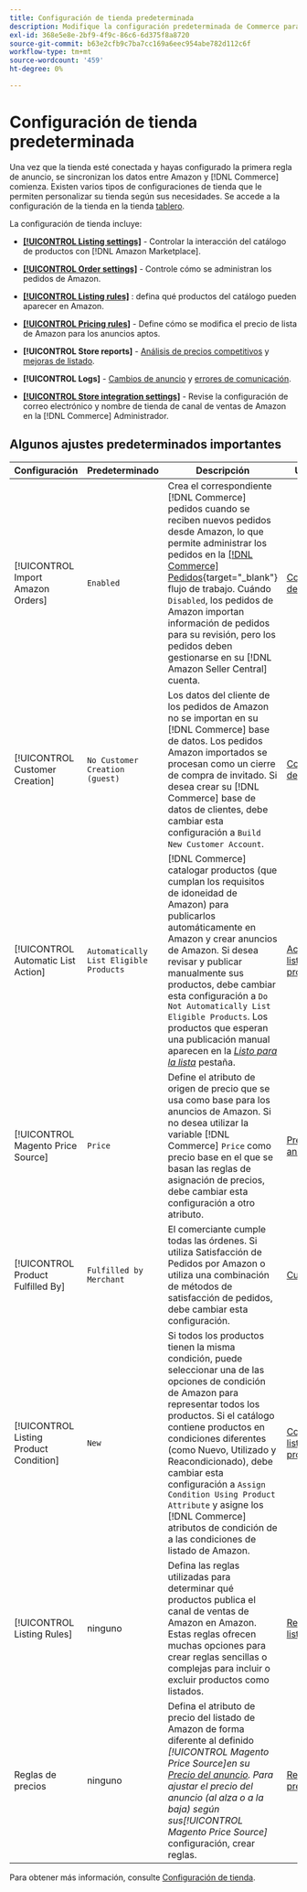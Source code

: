 ```yaml
---
title: Configuración de tienda predeterminada
description: Modifique la configuración predeterminada de Commerce para personalizar la Sales Channel de Amazon para su tienda.
exl-id: 368e5e8e-2bf9-4f9c-86c6-6d375f8a8720
source-git-commit: b63e2cfb9c7ba7cc169a6eec954abe782d112c6f
workflow-type: tm+mt
source-wordcount: '459'
ht-degree: 0%

---
```


# Configuración de tienda predeterminada

Una vez que la tienda esté conectada y hayas configurado la primera regla de anuncio, se sincronizan los datos entre Amazon y [!DNL Commerce] comienza. Existen varios tipos de configuraciones de tienda que le permiten personalizar su tienda según sus necesidades. Se accede a la configuración de la tienda en la tienda [tablero](./amazon-store-dashboard.md).

La configuración de tienda incluye:

- [**[!UICONTROL Listing settings]**](./listing-settings.md) - Controlar la interacción del catálogo de productos con [!DNL Amazon Marketplace].

- [**[!UICONTROL Order settings]**](./order-settings.md) - Controle cómo se administran los pedidos de Amazon.

- [**[!UICONTROL Listing rules]**](./listing-rules.md) : defina qué productos del catálogo pueden aparecer en Amazon.

- [**[!UICONTROL Pricing rules]**](./pricing-products.md) - Define cómo se modifica el precio de lista de Amazon para los anuncios aptos.

- **[!UICONTROL Store reports]** - [Análisis de precios competitivos](./competitive-price-analysis.md) y [mejoras de listado](./listing-improvements.md).

- **[!UICONTROL Logs]** - [Cambios de anuncio](./listing-changes-log.md) y [errores de comunicación](./communication-errors-log.md).

- [**[!UICONTROL Store integration settings]**](./store-integration-settings.md) - Revise la configuración de correo electrónico y nombre de tienda de canal de ventas de Amazon en la [!DNL Commerce] Administrador.

## Algunos ajustes predeterminados importantes

| Configuración | Predeterminado | Descripción | Ubicación |
|--- |--- |--- |--- |
| [!UICONTROL Import Amazon Orders] | `Enabled` | Crea el correspondiente [!DNL Commerce] pedidos cuando se reciben nuevos pedidos desde Amazon, lo que permite administrar los pedidos en la [[!DNL Commerce] Pedidos](https://docs.magento.com/user-guide/sales/orders.html){target="_blank"} flujo de trabajo. Cuándo `Disabled`, los pedidos de Amazon importan información de pedidos para su revisión, pero los pedidos deben gestionarse en su [!DNL Amazon Seller Central] cuenta. | [Configuración de pedidos](./order-settings.md) |
| [!UICONTROL Customer Creation] | `No Customer Creation (guest)` | Los datos del cliente de los pedidos de Amazon no se importan en su [!DNL Commerce] base de datos. Los pedidos Amazon importados se procesan como un cierre de compra de invitado. Si desea crear su [!DNL Commerce] base de datos de clientes, debe cambiar esta configuración a `Build New Customer Account`. | [Configuración de pedidos](./order-settings.md) |
| [!UICONTROL Automatic List Action] | `Automatically List Eligible Products` | [!DNL Commerce] catalogar productos (que cumplan los requisitos de idoneidad de Amazon) para publicarlos automáticamente en Amazon y crear anuncios de Amazon. Si desea revisar y publicar manualmente sus productos, debe cambiar esta configuración a `Do Not Automatically List Eligible Products`. Los productos que esperan una publicación manual aparecen en la [_Listo para la lista_](./ready-to-list.md) pestaña. | [Acciones de lista de productos](./product-listing-actions.md) |
| [!UICONTROL Magento Price Source] | `Price` | Define el atributo de origen de precio que se usa como base para los anuncios de Amazon. Si no desea utilizar la variable [!DNL Commerce] `Price` como precio base en el que se basan las reglas de asignación de precios, debe cambiar esta configuración a otro atributo. | [Precio del anuncio](./listing-price.md) |
| [!UICONTROL Product Fulfilled By] | `Fulfilled by Merchant` | El comerciante cumple todas las órdenes. Si utiliza Satisfacción de Pedidos por Amazon o utiliza una combinación de métodos de satisfacción de pedidos, debe cambiar esta configuración. | [Cumplido por](./listing-price.md) |
| [!UICONTROL Listing Product Condition] | `New` | Si todos los productos tienen la misma condición, puede seleccionar una de las opciones de condición de Amazon para representar todos los productos. Si el catálogo contiene productos en condiciones diferentes (como Nuevo, Utilizado y Reacondicionado), debe cambiar esta configuración a `Assign Condition Using Product Attribute` y asigne los [!DNL Commerce] atributos de condición de a las condiciones de listado de Amazon. | [Condición de lista de productos](./product-listing-condition.md) |
| [!UICONTROL Listing Rules] | ninguno | Defina las reglas utilizadas para determinar qué productos publica el canal de ventas de Amazon en Amazon. Estas reglas ofrecen muchas opciones para crear reglas sencillas o complejas para incluir o excluir productos como listados. | [Reglas de listado](./listing-rules.md) |
| Reglas de precios | ninguno | Defina el atributo de precio del listado de Amazon de forma diferente al definido _[!UICONTROL Magento Price Source]_en su [Precio del anuncio](./listing-price.md). Para ajustar el precio del anuncio (al alza o a la baja) según sus_[!UICONTROL Magento Price Source]_ configuración, crear reglas. | [Reglas de precios](./pricing-products.md) |

Para obtener más información, consulte [Configuración de tienda](./ob-store-review.md).
